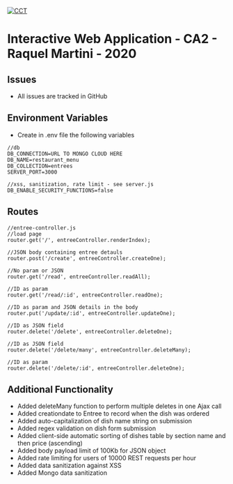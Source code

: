 [![CCT](https://www.cct.ie/wp-content/themes/hdcct/img/atoms/logo.jpg)](http://cct.ie)

# Interactive Web Application - CA2 -  Raquel Martini - 2020


## Issues
* All issues are tracked in GitHub

## Environment Variables
* Create in .env file the following variables
~~~~
//db
DB_CONNECTION=URL TO MONGO CLOUD HERE
DB_NAME=restaurant_menu
DB_COLLECTION=entrees
SERVER_PORT=3000

//xss, sanitization, rate limit - see server.js
DB_ENABLE_SECURITY_FUNCTIONS=false
~~~~

## Routes
~~~~
//entree-controller.js
//load page
router.get('/', entreeController.renderIndex);  

//JSON body containing entree detauls
router.post('/create', entreeController.createOne);

//No param or JSON
router.get('/read', entreeController.readAll);

//ID as param 
router.get('/read/:id', entreeController.readOne);

//ID as param and JSON details in the body
router.put('/update/:id', entreeController.updateOne); 

//ID as JSON field
router.delete('/delete', entreeController.deleteOne);  

//ID as JSON field
router.delete('/delete/many', entreeController.deleteMany);  

//ID as param 
router.delete('/delete/:id', entreeController.deleteOne); 
~~~~

## Additional Functionality
* Added deleteMany function to perform multiple deletes in one Ajax call
* Added creationdate to Entree to record when the dish was ordered
* Added auto-capitalization of dish name string on submission
* Added regex validation on dish form submission
* Added client-side automatic sorting of dishes table by section name and then price (ascending)
* Added body payload limit of 100Kb for JSON object
* Added rate limiting for users of 10000 REST requests per hour
* Added data sanitization against XSS
* Added Mongo data sanitization

